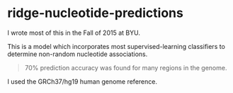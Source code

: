 # ridge-nucleotide-predictions

I wrote most of this in the Fall of 2015 at BYU.

This is a model which incorporates most supervised-learning classifiers to determine non-random nucleotide associations. 

>70% prediction accuracy was found for many regions in the genome.

I used the GRCh37/hg19 human genome reference.
